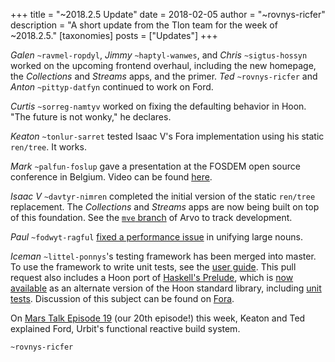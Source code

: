 +++
title = "~2018.2.5 Update"
date = 2018-02-05
author = "~rovnys-ricfer"
description = "A short update from the Tlon team for the week of ~2018.2.5."
[taxonomies]
posts = ["Updates"]
+++

*Galen* `~ravmel-ropdyl`, *Jimmy* `~haptyl-wanwes`, and *Chris* `~sigtus-hossyn` worked on the upcoming frontend overhaul, including the new homepage, the _Collections_ and _Streams_ apps, and the primer. *Ted* `~rovnys-ricfer` and *Anton* `~pittyp-datfyn` continued to work on Ford.

*Curtis* `~sorreg-namtyv` worked on fixing the defaulting behavior in Hoon. "The future is not wonky," he declares.

*Keaton* `~tonlur-sarret` tested Isaac V's Fora implementation using his static `ren/tree`. It works.

*Mark* `~palfun-foslup` gave a presentation at the FOSDEM open source conference in Belgium. Video can be found [here](https://www.youtube.com/watch?v=U-QBW6QIDto).

*Isaac V* `~davtyr-nimren` completed the initial version of the static `ren/tree` replacement. The _Collections_ and _Streams_ apps are now being built on top of this foundation. See the [`mve` branch](https://github.com/urbit/arvo/tree/mve) of Arvo to track development.

*Paul* `~fodwyt-ragful` [fixed a performance issue](https://github.com/urbit/urbit/pull/920) in unifying large nouns.

*Iceman* `~littel-ponnys`'s testing framework has been merged into master. To use the framework to write unit tests, see the [user guide](https://github.com/urbit/arvo/blob/master/web/testing.umd). This pull request also includes a Hoon port of [Haskell's Prelude](https://hackage.haskell.org/package/base-4.10.1.0/docs/Prelude.html), which is [now available](https://github.com/urbit/arvo/blob/master/lib/new-hoon.hoon) as an alternate version of the Hoon standard library, including [unit tests](https://github.com/urbit/arvo/tree/master/tests/new-hoon). Discussion of this subject can be found on [Fora](https://fora.urbit.org/posts/~2017.10.17..04.09.16..7eb8~/).

On [Mars Talk Episode 19](https://www.youtube.com/watch?v=q3Fjnv0RcR0) (our 20th episode!) this week, Keaton and Ted explained Ford, Urbit's functional reactive build system.

`~rovnys-ricfer`
